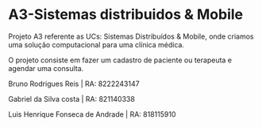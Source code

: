 # A3-Sistemas distribuidos & Mobile
Projeto A3 referente as UCs: Sistemas Distribuídos &amp; Mobile, onde criamos uma solução computacional para uma clínica médica.

O projeto consiste em fazer um cadastro de paciente ou terapeuta e agendar uma consulta.

Bruno Rodrigues Reis             | RA: 8222243147

Gabriel da Silva costa           | RA: 821140338

Luis Henrique Fonseca de Andrade | RA: 818115910


